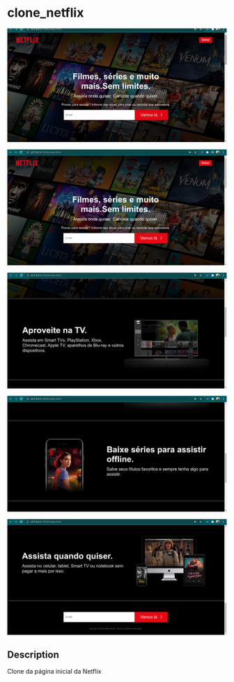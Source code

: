 # clone_netflix


<p aling="center">
    <img width="720px" src="assets/netflix.gif">
</p>

<p aling="center">
    <img width="720px" src="assets/Screenshot_1.png">
</p>
 
 <p aling="center">
    <img width="720px" src="assets/Screenshot_2.png">
</p>

 <p aling="center">
    <img width="720px" src="assets/Screenshot_3.png">
</p>

<p aling="center">
    <img width="720px" src="assets/Screenshot_4.png">
</p>

## Description

 Clone da página inicial da Netflix
